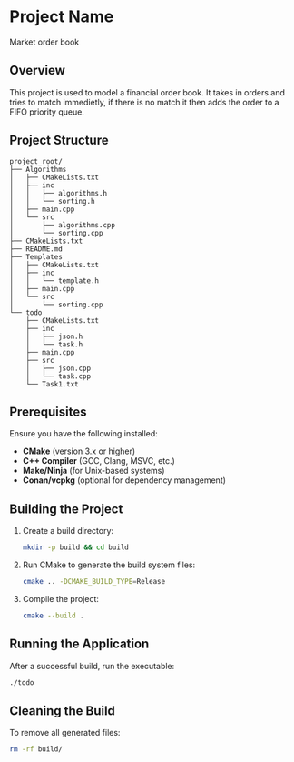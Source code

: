 # Project Name

Market order book

## Overview

This project is used to model a financial order book. It takes in orders and tries to match immedietly, if there is no match it then adds the order to a FIFO priority queue.

## Project Structure

```
project_root/
├── Algorithms
│   ├── CMakeLists.txt
│   ├── inc
│   │   ├── algorithms.h
│   │   └── sorting.h
│   ├── main.cpp
│   └── src
│       ├── algorithms.cpp
│       └── sorting.cpp
├── CMakeLists.txt
├── README.md
├── Templates
│   ├── CMakeLists.txt
│   ├── inc
│   │   └── template.h
│   ├── main.cpp
│   └── src
│       └── sorting.cpp
└── todo
    ├── CMakeLists.txt
    ├── inc
    │   ├── json.h
    │   └── task.h
    ├── main.cpp
    ├── src
    │   ├── json.cpp
    │   └── task.cpp
    └── Task1.txt
```

## Prerequisites

Ensure you have the following installed:

- **CMake** (version 3.x or higher)
- **C++ Compiler** (GCC, Clang, MSVC, etc.)
- **Make/Ninja** (for Unix-based systems)
- **Conan/vcpkg** (optional for dependency management)

## Building the Project

1. Create a build directory:
   ```sh
   mkdir -p build && cd build
   ```
2. Run CMake to generate the build system files:
   ```sh
   cmake .. -DCMAKE_BUILD_TYPE=Release
   ```
3. Compile the project:
   ```sh
   cmake --build .
   ```

## Running the Application

After a successful build, run the executable:

```sh
./todo
```

## Cleaning the Build

To remove all generated files:

```sh
rm -rf build/
```
